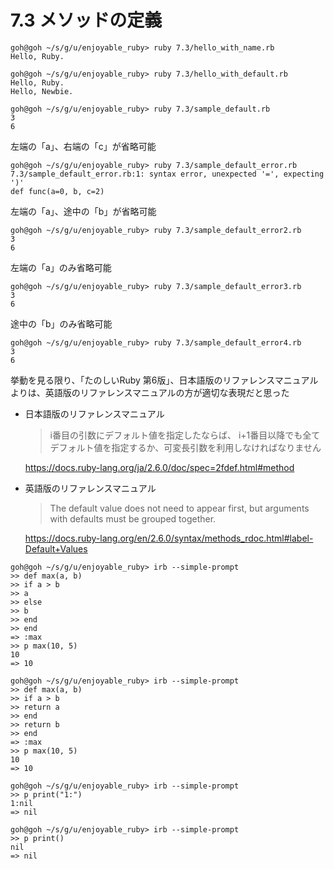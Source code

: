 # 7.3 メソッドの定義

```
goh@goh ~/s/g/u/enjoyable_ruby> ruby 7.3/hello_with_name.rb
Hello, Ruby.
```

```
goh@goh ~/s/g/u/enjoyable_ruby> ruby 7.3/hello_with_default.rb
Hello, Ruby.
Hello, Newbie.
```

```
goh@goh ~/s/g/u/enjoyable_ruby> ruby 7.3/sample_default.rb
3
6
```

左端の「a」、右端の「c」が省略可能

```
goh@goh ~/s/g/u/enjoyable_ruby> ruby 7.3/sample_default_error.rb
7.3/sample_default_error.rb:1: syntax error, unexpected '=', expecting ')'
def func(a=0, b, c=2)
```

左端の「a」、途中の「b」が省略可能

```
goh@goh ~/s/g/u/enjoyable_ruby> ruby 7.3/sample_default_error2.rb
3
6
```

左端の「a」のみ省略可能

```
goh@goh ~/s/g/u/enjoyable_ruby> ruby 7.3/sample_default_error3.rb
3
6
```

途中の「b」のみ省略可能

```
goh@goh ~/s/g/u/enjoyable_ruby> ruby 7.3/sample_default_error4.rb
3
6
```

挙動を見る限り、「たのしいRuby 第6版」、日本語版のリファレンスマニュアルよりは、英語版のリファレンスマニュアルの方が適切な表現だと思った

- 日本語版のリファレンスマニュアル  
    > i番目の引数にデフォルト値を指定したならば、 i+1番目以降でも全てデフォルト値を指定するか、可変長引数を利用しなければなりません

    https://docs.ruby-lang.org/ja/2.6.0/doc/spec=2fdef.html#method

- 英語版のリファレンスマニュアル  
    > The default value does not need to appear first, but arguments with defaults must be grouped together.

    https://docs.ruby-lang.org/en/2.6.0/syntax/methods_rdoc.html#label-Default+Values

```
goh@goh ~/s/g/u/enjoyable_ruby> irb --simple-prompt
>> def max(a, b)
>> if a > b
>> a
>> else
>> b
>> end
>> end
=> :max
>> p max(10, 5)
10
=> 10
```

```
goh@goh ~/s/g/u/enjoyable_ruby> irb --simple-prompt
>> def max(a, b)
>> if a > b
>> return a
>> end
>> return b
>> end
=> :max
>> p max(10, 5)
10
=> 10
```

```
goh@goh ~/s/g/u/enjoyable_ruby> irb --simple-prompt
>> p print("1:")
1:nil
=> nil
```

```
goh@goh ~/s/g/u/enjoyable_ruby> irb --simple-prompt
>> p print()
nil
=> nil
```

